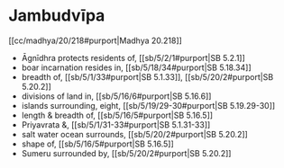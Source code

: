 # Jambudvīpa

[[cc/madhya/20/218#purport|Madhya 20.218]]

* Āgnīdhra protects residents of, [[sb/5/2/1#purport|SB 5.2.1]]
* boar incarnation resides in, [[sb/5/18/34#purport|SB 5.18.34]]
* breadth of, [[sb/5/1/33#purport|SB 5.1.33]], [[sb/5/20/2#purport|SB 5.20.2]]
* divisions of land in, [[sb/5/16/6#purport|SB 5.16.6]]
* islands surrounding, eight, [[sb/5/19/29-30#purport|SB 5.19.29-30]]
* length & breadth of, [[sb/5/16/5#purport|SB 5.16.5]]
* Priyavrata &, [[sb/5/1/31-33#purport|SB 5.1.31-33]]
* salt water ocean surrounds, [[sb/5/20/2#purport|SB 5.20.2]]
* shape of, [[sb/5/16/5#purport|SB 5.16.5]]
* Sumeru surrounded by, [[sb/5/20/2#purport|SB 5.20.2]]
